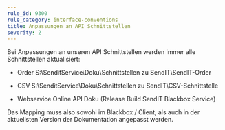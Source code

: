 ```yaml
---
rule_id: 9300
rule_category: interface-conventions
title: Anpassungen an API Schnittstellen
severity: 2
---
```

Bei Anpassungen an unseren API Schnittstellen werden immer alle Schnittstellen aktualisiert:
 - Order
S:\SenditService\Doku\Schnittstellen zu SendIT\SendIT-Order

 - CSV
S:\SenditService\Doku\Schnittstellen zu SendIT\CSV-Schnittstelle

 - Webservice
Online API Doku (Release Build SendIT Blackbox Service)

Das Mapping muss also sowohl im Blackbox / Client, als auch in der aktuellsten Version der Dokumentation angepasst werden.

